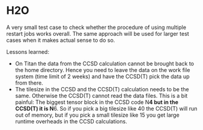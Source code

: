 # H2O

A very small test case to check whether the procedure of using multiple restart
jobs works overall. The same approach will be used for larger test cases when it
makes actual sense to do so.

Lessons learned:

- On Titan the data from the CCSD calculation cannot be brought back to the 
  home directory. Hence you need to leave the data on the work file system
  (time limit of 2 weeks) and have the CCSD(T) pick the data up from there.
- The tilesize in the CCSD and the CCSD(T) calculation needs to be the 
  same. Otherwise the CCSD(T) cannot read the data files. This is a bit
  painful: The biggest tensor block in the CCSD code N**4 but in the
  CCSD(T) it is N**6. So if you pick a big tilesize like 40 the CCSD(T)
  will run out of memory, but if you pick a small tilesize like 15 
  you get large runtime overheads in the CCSD calculations.
